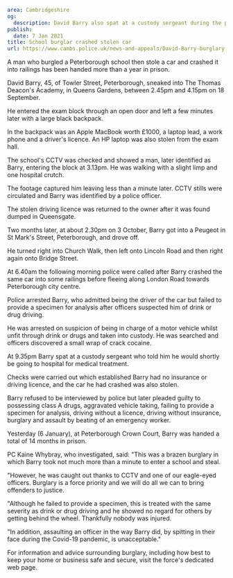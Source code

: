 ```yaml
area: Cambridgeshire
og:
  description: David Barry also spat at a custody sergeant during the pandemic
publish:
  date: 7 Jan 2021
title: School burglar crashed stolen car
url: https://www.cambs.police.uk/news-and-appeals/David-Barry-burglary-sentencing
```

A man who burgled a Peterborough school then stole a car and crashed it into railings has been handed more than a year in prison.

David Barry, 45, of Towler Street, Peterborough, sneaked into The Thomas Deacon's Academy, in Queens Gardens, between 2.45pm and 4.15pm on 18 September.

He entered the exam block through an open door and left a few minutes later with a large black backpack.

In the backpack was an Apple MacBook worth £1000, a laptop lead, a work phone and a driver's licence. An HP laptop was also stolen from the exam hall.

The school's CCTV was checked and showed a man, later identified as Barry, entering the block at 3.13pm. He was walking with a slight limp and one hospital crutch.

The footage captured him leaving less than a minute later. CCTV stills were circulated and Barry was identified by a police officer.

The stolen driving licence was returned to the owner after it was found dumped in Queensgate.

Two months later, at about 2.30pm on 3 October, Barry got into a Peugeot in St Mark's Street, Peterborough, and drove off.

He turned right into Church Walk, then left onto Lincoln Road and then right again onto Bridge Street.

At 6.40am the following morning police were called after Barry crashed the same car into some railings before fleeing along London Road towards Peterborough city centre.

Police arrested Barry, who admitted being the driver of the car but failed to provide a specimen for analysis after officers suspected him of drink or drug driving.

He was arrested on suspicion of being in charge of a motor vehicle whilst unfit through drink or drugs and taken into custody. He was searched and officers discovered a small wrap of crack cocaine.

At 9.35pm Barry spat at a custody sergeant who told him he would shortly be going to hospital for medical treatment.

Checks were carried out which established Barry had no insurance or driving licence, and the car he had crashed was also stolen.

Barry refused to be interviewed by police but later pleaded guilty to possessing class A drugs, aggravated vehicle taking, failing to provide a specimen for analysis, driving without a licence, driving without insurance, burglary and assault by beating of an emergency worker.

Yesterday (6 January), at Peterborough Crown Court, Barry was handed a total of 14 months in prison.

PC Kaine Whybray, who investigated, said: "This was a brazen burglary in which Barry took not much more than a minute to enter a school and steal.

"However, he was caught out thanks to CCTV and one of our eagle-eyed officers. Burglary is a force priority and we will do all we can to bring offenders to justice.

"Although he failed to provide a specimen, this is treated with the same severity as drink or drug driving and he showed no regard for others by getting behind the wheel. Thankfully nobody was injured.

"In addition, assaulting an officer in the way Barry did, by spitting in their face during the Covid-19 pandemic, is unacceptable."

For information and advice surrounding burglary, including how best to keep your home or business safe and secure, visit the force's dedicated web page.
